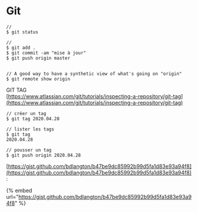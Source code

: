# Git

```text
//
$ git status

//
$ git add .
$ git commit -am "mise à jour"
$ git push origin master


// A good way to have a synthetic view of what's going on "origin"
$ git remote show origin

```

GIT TAG  
[https://www.atlassian.com/git/tutorials/inspecting-a-repository/git-tag](https://www.atlassian.com/git/tutorials/inspecting-a-repository/git-tag)

```text
// créer un tag
$ git tag 2020.04.28

// lister les tags
$ git tag
2020.04.28

// pousser un tag
$ git push origin 2020.04.28

```

[https://gist.github.com/bdlangton/b47be9dc85992b99d5fa1d83e93a94f8](https://gist.github.com/bdlangton/b47be9dc85992b99d5fa1d83e93a94f8) :

{% embed url="https://gist.github.com/bdlangton/b47be9dc85992b99d5fa1d83e93a94f8" %}



